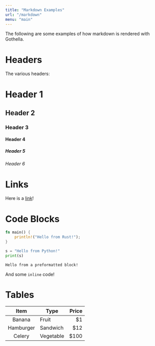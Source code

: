 ```yaml
---
title: "Markdown Examples"
url: "/markdown"
menu: "main"
---
```


The following are some examples of how markdown is rendered with Gothella.

# Headers

The various headers:

# Header 1
## Header 2
### Header 3
#### Header 4
##### Header 5
###### Header 6

# Links
Here is a [link](#)!

# Code Blocks

```rust
fn main() {
    println!("Hello from Rust!");
}
```
 
```python
s = "Hello from Python!"
print(s)
```
 
```
Hello from a preformatted block!
```

And some `inline` code!

# Tables

| Item          | Type          | Price |
| :-----------: |---------------| -----:|
| Banana        | Fruit         |    $1 |
| Hamburger     | Sandwich      |   $12 |
| Celery        | Vegetable     |  $100 |
